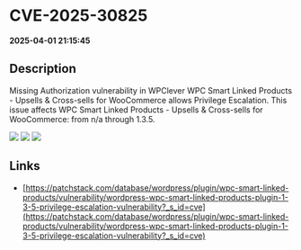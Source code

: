 # CVE-2025-30825

**2025-04-01 21:15:45**

## Description
Missing Authorization vulnerability in WPClever WPC Smart Linked Products - Upsells & Cross-sells for WooCommerce allows Privilege Escalation. This issue affects WPC Smart Linked Products - Upsells & Cross-sells for WooCommerce: from n/a through 1.3.5.

![](https://img.shields.io/static/v1?label=Score&message=8.8&color=red)
![](https://img.shields.io/static/v1?label=Severity&message=HIGH&color=red)
![](https://img.shields.io/static/v1?label=CWE&message=Auth&color=green)

## Links
- [https://patchstack.com/database/wordpress/plugin/wpc-smart-linked-products/vulnerability/wordpress-wpc-smart-linked-products-plugin-1-3-5-privilege-escalation-vulnerability?_s_id=cve](https://patchstack.com/database/wordpress/plugin/wpc-smart-linked-products/vulnerability/wordpress-wpc-smart-linked-products-plugin-1-3-5-privilege-escalation-vulnerability?_s_id=cve)
